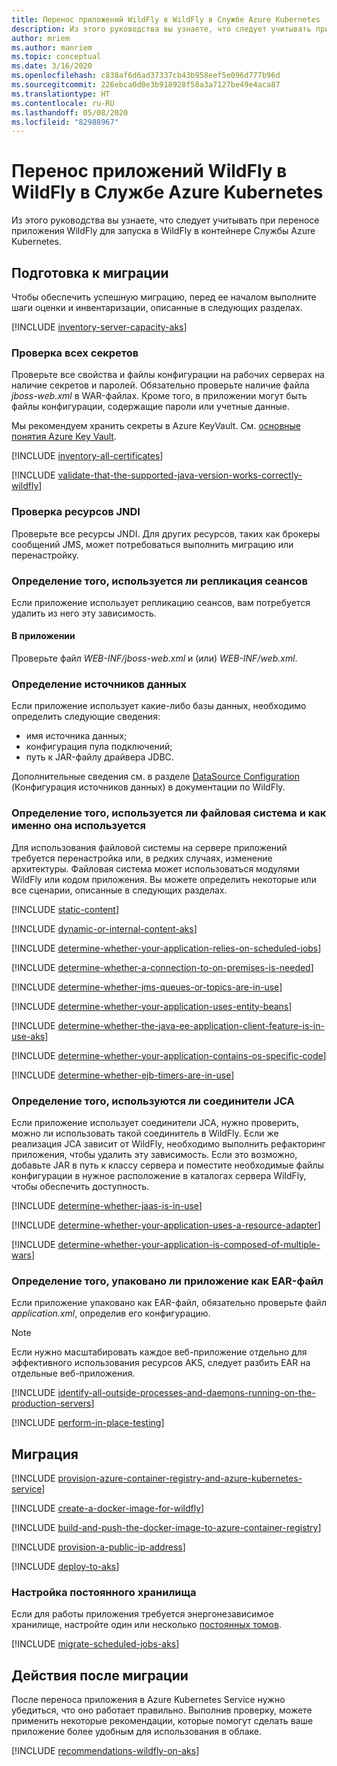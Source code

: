```yaml
---
title: Перенос приложений WildFly в WildFly в Службе Azure Kubernetes
description: Из этого руководства вы узнаете, что следует учитывать при переносе приложения WildFly для запуска в WildFly в контейнере Службы Azure Kubernetes.
author: mriem
ms.author: manriem
ms.topic: conceptual
ms.date: 3/16/2020
ms.openlocfilehash: c838af6d6ad37337cb43b958eef5e096d777b96d
ms.sourcegitcommit: 226ebca0d0e3b918928f58a3a7127be49e4aca87
ms.translationtype: HT
ms.contentlocale: ru-RU
ms.lasthandoff: 05/08/2020
ms.locfileid: "82988967"
---
```

# <a name="migrate-wildfly-applications-to-wildfly-on-azure-kubernetes-service"></a>Перенос приложений WildFly в WildFly в Службе Azure Kubernetes

Из этого руководства вы узнаете, что следует учитывать при переносе приложения WildFly для запуска в WildFly в контейнере Службы Azure Kubernetes.

## <a name="pre-migration"></a>Подготовка к миграции

Чтобы обеспечить успешную миграцию, перед ее началом выполните шаги оценки и инвентаризации, описанные в следующих разделах.

[!INCLUDE [inventory-server-capacity-aks](includes/inventory-server-capacity-aks.md)]

### <a name="inventory-all-secrets"></a>Проверка всех секретов

Проверьте все свойства и файлы конфигурации на рабочих серверах на наличие секретов и паролей. Обязательно проверьте наличие файла *jboss-web.xml* в WAR-файлах. Кроме того, в приложении могут быть файлы конфигурации, содержащие пароли или учетные данные.

Мы рекомендуем хранить секреты в Azure KeyVault. См. [основные понятия Azure Key Vault](/azure/key-vault/basic-concepts).

[!INCLUDE [inventory-all-certificates](includes/inventory-all-certificates.md)]

[!INCLUDE [validate-that-the-supported-java-version-works-correctly-wildfly](includes/validate-that-the-supported-java-version-works-correctly-wildfly.md)]

### <a name="inventory-jndi-resources"></a>Проверка ресурсов JNDI

Проверьте все ресурсы JNDI. Для других ресурсов, таких как брокеры сообщений JMS, может потребоваться выполнить миграцию или перенастройку.

### <a name="determine-whether-session-replication-is-used"></a>Определение того, используется ли репликация сеансов

Если приложение использует репликацию сеансов, вам потребуется удалить из него эту зависимость.

#### <a name="inside-your-application"></a>В приложении

Проверьте файл *WEB-INF/jboss-web.xml* и (или) *WEB-INF/web.xml*.

### <a name="document-datasources"></a>Определение источников данных

Если приложение использует какие-либо базы данных, необходимо определить следующие сведения:

* имя источника данных;
* конфигурация пула подключений;
* путь к JAR-файлу драйвера JDBC.

Дополнительные сведения см. в разделе [DataSource Configuration](http://docs.wildfly.org/19/Admin_Guide.html#DataSource) (Конфигурация источников данных) в документации по WildFly.

### <a name="determine-whether-and-how-the-file-system-is-used"></a>Определение того, используется ли файловая система и как именно она используется

Для использования файловой системы на сервере приложений требуется перенастройка или, в редких случаях, изменение архитектуры. Файловая система может использоваться модулями WildFly или кодом приложения. Вы можете определить некоторые или все сценарии, описанные в следующих разделах.

[!INCLUDE [static-content](includes/static-content.md)]

[!INCLUDE [dynamic-or-internal-content-aks](includes/dynamic-or-internal-content-aks.md)]

[!INCLUDE [determine-whether-your-application-relies-on-scheduled-jobs](includes/determine-whether-your-application-relies-on-scheduled-jobs.md)]

[!INCLUDE [determine-whether-a-connection-to-on-premises-is-needed](includes/determine-whether-a-connection-to-on-premises-is-needed.md)]

[!INCLUDE [determine-whether-jms-queues-or-topics-are-in-use](includes/determine-whether-jms-queues-or-topics-are-in-use.md)]

[!INCLUDE [determine-whether-your-application-uses-entity-beans](includes/determine-whether-your-application-uses-entity-beans.md)]

[!INCLUDE [determine-whether-the-java-ee-application-client-feature-is-in-use-aks](includes/determine-whether-the-java-ee-application-client-feature-is-in-use-aks.md)]

[!INCLUDE [determine-whether-your-application-contains-os-specific-code](includes/determine-whether-your-application-contains-os-specific-code.md)]

[!INCLUDE [determine-whether-ejb-timers-are-in-use](includes/determine-whether-ejb-timers-are-in-use.md)]

### <a name="determine-whether-jca-connectors-are-in-use"></a>Определение того, используются ли соединители JCA

Если приложение использует соединители JCA, нужно проверить, можно ли использовать такой соединитель в WildFly. Если же реализация JCA зависит от WildFly, необходимо выполнить рефакторинг приложения, чтобы удалить эту зависимость. Если это возможно, добавьте JAR в путь к классу сервера и поместите необходимые файлы конфигурации в нужное расположение в каталогах сервера WildFly, чтобы обеспечить доступность.

[!INCLUDE [determine-whether-jaas-is-in-use](includes/determine-whether-jaas-is-in-use.md)]

[!INCLUDE [determine-whether-your-application-uses-a-resource-adapter](includes/determine-whether-your-application-uses-a-resource-adapter.md)]

[!INCLUDE [determine-whether-your-application-is-composed-of-multiple-wars](includes/determine-whether-your-application-is-composed-of-multiple-wars.md)]

### <a name="determine-whether-your-application-is-packaged-as-an-ear"></a>Определение того, упаковано ли приложение как EAR-файл

Если приложение упаковано как EAR-файл, обязательно проверьте файл *application.xml*, определив его конфигурацию.

> [!NOTE]
> Если нужно масштабировать каждое веб-приложение отдельно для эффективного использования ресурсов AKS, следует разбить EAR на отдельные веб-приложения.

[!INCLUDE [identify-all-outside-processes-and-daemons-running-on-the-production-servers](includes/identify-all-outside-processes-and-daemons-running-on-the-production-servers.md)]

[!INCLUDE [perform-in-place-testing](includes/perform-in-place-testing.md)]

## <a name="migration"></a>Миграция

[!INCLUDE [provision-azure-container-registry-and-azure-kubernetes-service](includes/provision-azure-container-registry-and-azure-kubernetes-service.md)]

[!INCLUDE [create-a-docker-image-for-wildfly](includes/create-a-docker-image-for-wildfly.md)]

[!INCLUDE [build-and-push-the-docker-image-to-azure-container-registry](includes/build-and-push-the-docker-image-to-azure-container-registry.md)]

[!INCLUDE [provision-a-public-ip-address](includes/provision-a-public-ip-address.md)]

[!INCLUDE [deploy-to-aks](includes/deploy-to-aks.md)]

### <a name="configure-persistent-storage"></a>Настройка постоянного хранилища

Если для работы приложения требуется энергонезависимое хранилище, настройте один или несколько [постоянных томов](/azure/aks/azure-disks-dynamic-pv).

[!INCLUDE [migrate-scheduled-jobs-aks](includes/migrate-scheduled-jobs-aks.md)]

## <a name="post-migration"></a>Действия после миграции

После переноса приложения в Azure Kubernetes Service нужно убедиться, что оно работает правильно. Выполнив проверку, можете применить некоторые рекомендации, которые помогут сделать ваше приложение более удобным для использования в облаке.

[!INCLUDE [recommendations-wildfly-on-aks](includes/recommendations-wildfly-on-aks.md)]
